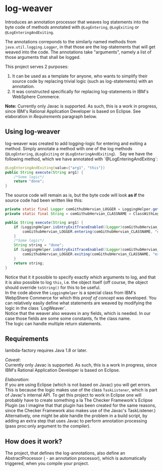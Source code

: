 # log-weaver
Introduces an annotation processor that weaves log statements into the byte code of methods 
annotated with `@LogEntering`, `@LogExiting` or `@LogEnteringAndExiting`.  

The annotations correponds to the similarly named methods from `java.util.logging.Logger`, in that those are the log-statements 
that will get weaved into the code. The annotations take "arguments", namely a list of those arguments that shall be logged.  

This project serves 2 purposes:
  1. It can be used as a template for anyone, who wants to simplify their source code by replacing trivial logic (such as log-statements)
  with an annotation.
  2. It was constructed specifically for replacing log-statements in IBM's WebSphere Commerce.  
  
**Note:** Currently only Javac is supported.  As such, this is a work in progress, since IBM's Rational Application Developer is based on Eclipse. See elaboration in _Requirements_ paragraph below.

## Using log-weaver
log-weaver was created to add logging-logic for entering and exiting a method.
Simply annotate a method with one of the log methods (`@LogEntering`, `@LogExiting` or `@LogEnteringAndExiting`).  
Say we have the following method, which we have annotated with ´@LogEnteringAndExiting´:  

```java
@LogEnteringAndExiting(value={"arg1", "this"})
public String execute(String arg1) {
    /*Some logic*/
    return "done";
}
```

The source code will remain as is, but the byte code will look **as if** the source code had been written like this:  

```java
private static final Logger comGithubHervian_LOGGER = LoggingHelper.getLogger(ClassWithLogAnnotatedMethods.LogAround_log1ArgumentAndThis.class);
private static final String = comGithubHervian_CLASSNAME = ClassWithLogAnnotatedMethods.LogAround_log1ArgumentAndThis.class.getName();

public String execute(String arg1) {
    if (LoggingHelper.isEntryExitTraceEnabled((Logger)comGithubHervian_LOGGER)) {
        comGithubHervian_LOGGER.entering(comGithubHervian_CLASSNAME, "execute", new Object[]{arg1, this});
    }
    /*Some logic*/
    String string = "done";
    if (LoggingHelper.isEntryExitTraceEnabled((Logger)comGithubHervian_LOGGER)) {
        comGithubHervian_LOGGER.exiting(comGithubHervian_CLASSNAME, "execute", string);
    }
    return string;
}
```  

Notice that it it possible to specify exactly which arguments to log, and that it is also possible to log `this`, i.e. the object itself (off course, the object should override `toString()` for this to be useful.  
In the code above the `LoggingHelper` is a special class from IBM's WebpShere Commerce for which this _proof of concept_ was developed. 
You can relatively easily define what statements are weaved by modifying the logic in the class ´LogWeaver´.  
Notice that the weaver also weaves in any fields, which is needed. In our case those fields are some some constants, fx the class name.  
The logic can handle multiple return statements.  

## Requirements
lambda-factory requires Java 1.8 or later.  

*Caveat*:   
Currently only Javac is supported.  As such, this is a work in progress, since IBM's Rational Application Developer is based on Eclipse.  

*Elaboration*:  
If you are using Eclipse (which is not based on Javac) you will get errors. This is because the logic makes use of the class `TaskListener`, which is part of Javac's internal API. 
To get this project to work in Eclipse one will probably have to create something a la The Checker Framework's Eclipse Plugin 
(as I imagine that that plugin has been created for the same reasons, since the Checker Framework also makes use of the Javac's TaskListener.) Alternatively, one might be able handle the problem in a build script, by adding an extra step that uses Javac to perform annotation processing (pass proc:only argument to the compiler).

## How does it work?
The project, that defines the log-annotations, also define an AbstractProcessor ( - an annotation processor), 
which is automatically triggered, when you compile your project.
    
